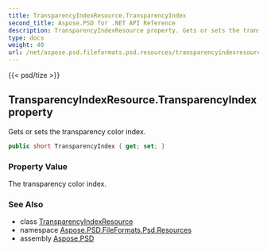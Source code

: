 ```yaml
---
title: TransparencyIndexResource.TransparencyIndex
second_title: Aspose.PSD for .NET API Reference
description: TransparencyIndexResource property. Gets or sets the transparency color index
type: docs
weight: 40
url: /net/aspose.psd.fileformats.psd.resources/transparencyindexresource/transparencyindex/
---
```

{{< psd/tize >}}
## TransparencyIndexResource.TransparencyIndex property

Gets or sets the transparency color index.

```csharp
public short TransparencyIndex { get; set; }
```

### Property Value

The transparency color index.

### See Also

* class [TransparencyIndexResource](../)
* namespace [Aspose.PSD.FileFormats.Psd.Resources](../../transparencyindexresource/)
* assembly [Aspose.PSD](../../../)


